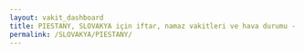 ```yaml
---
layout: vakit_dashboard
title: PIESTANY, SLOVAKYA için iftar, namaz vakitleri ve hava durumu - ilçe/eyalet seç
permalink: /SLOVAKYA/PIESTANY/
---
```


<script type="text/javascript">
  var GLOBAL_COUNTRY = 'SLOVAKYA';
  var GLOBAL_CITY = 'PIESTANY';
  var GLOBAL_STATE = '';
  var lat = 72;
  var lon = 21;
</script>
